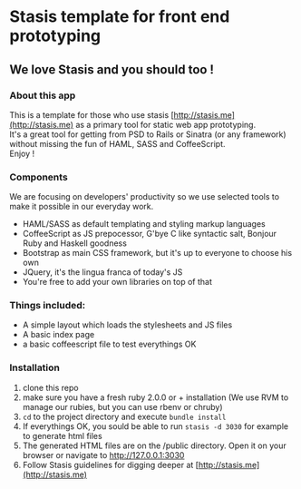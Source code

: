# Stasis template for front end prototyping

## We love Stasis and you should too !

### About this app

This is a template for those who use stasis [http://stasis.me](http://stasis.me) as a primary tool for static web app prototyping.  
It's a great tool for getting from PSD to Rails or Sinatra (or any framework) without missing the fun of HAML, SASS and CoffeeScript.  
Enjoy !

### Components

We are focusing on developers' productivity so we use selected tools to make it possible in our everyday work.

+ HAML/SASS as default templating and styling markup languages
+ CoffeeScript as JS prepocessor, G'bye C like syntactic salt, Bonjour Ruby and Haskell goodness
+ Bootstrap as main CSS framework, but it's up to everyone to choose his own
+ JQuery, it's the lingua franca of today's JS
+ You're free to add your own libraries on top of that

### Things included:

+ A simple layout which loads the stylesheets and JS files
+ A basic index page
+ a basic coffeescript file to test everythings OK

### Installation

1. clone this repo
2. make sure you have a fresh ruby 2.0.0 or + installation (We use RVM to manage our rubies, but you can use rbenv or chruby)
3. `cd` to the project directory and execute `bundle install`
4. If everythings OK, you sould be able to run `stasis -d 3030` for example to generate html files
5. The generated HTML files are on the /public directory. Open it on your browser or navigate to http://127.0.0.1:3030
6. Follow Stasis guidelines for digging deeper at [http://stasis.me](http://stasis.me) 